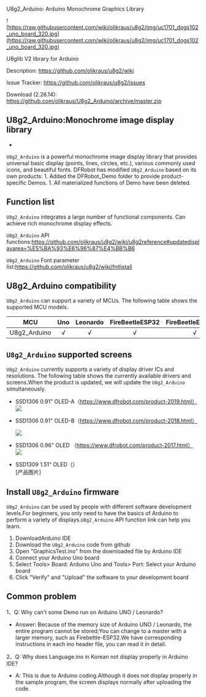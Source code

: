 U8g2_Arduino: Arduino Monochrome Graphics Library

![https://raw.githubusercontent.com/wiki/olikraus/u8g2/img/uc1701_dogs102_uno_board_320.jpg](https://raw.githubusercontent.com/wiki/olikraus/u8g2/img/uc1701_dogs102_uno_board_320.jpg) 

U8glib V2 library for Arduino

Description: https://github.com/olikraus/u8g2/wiki

Issue Tracker: https://github.com/olikraus/u8g2/issues

Download (2.26.14): https://github.com/olikraus/U8g2_Arduino/archive/master.zip

## U8g2_Arduino:Monochrome image display library
* 
`U8g2_Arduino` is a powerful monochrome image display library that provides universal basic display (points, lines, circles, etc.), various commonly used icons, and beautiful fonts.
DFRobot has modified `U8g2_Arduino` based on its own products:
    1. Added the DFRobot_Demo folder to provide product-specific Demos.
    1. All materialized functions of Demo have been deleted.


## Function list
`U8g2_Arduino` integrates a large number of functional components. Can achieve rich monochrome display effects.

`U8g2_Arduino` API functions:https://github.com/olikraus/u8g2/wiki/u8g2reference#updatedisplayarea=%E5%BA%93%E6%96%87%E4%BB%B6

`U8g2_Arduino` Font parameter list:https://github.com/olikraus/u8g2/wiki/fntlistall

## U8g2_Arduino compatibility
`U8g2_Arduino` can support a variety of MCUs. The following table shows the supported MCU models.

MCU          |     Uno      |   Leonardo    |     FireBeetleESP32     |    FireBeetleESP8266    |     m0         |     BK7251      
-----------  | :----------: |  :----------: |  :----------: |  :----------: | :------------: |   ------------
U8g2_Arduino |      √       |       √       |      √        |       √       |       √        |  


## `U8g2_Arduino` supported screens

`U8g2_Arduino` currently supports a variety of display driver ICs and resolutions. The following table shows the currently available drivers and screens.When the product is updated, we will update the `U8g2_Arduino` simultaneously.<br>

* SSD1306 0.91" OLED-A（https://www.dfrobot.com/product-2019.html）<br>![](\resources\images\FIT0078.png)

* SSD1306 0.91" OLED-B（https://www.dfrobot.com/product-2018.html）<br>

   ![](\resources\images\DFR0648.png)



* SSD1306 0.96" OLED （https://www.dfrobot.com/product-2017.html）<br>
  ![](\resources\images\DFR0650.png)
* SSD1309 1.51" OLED（）<br>
[产品图片]


## Install `U8g2_Arduino` firmware
`U8g2_Arduino` can be used by people with different software development levels.For beginners, you only need to have the basics of Arduino to perform a variety of displays.`U8g2_Arduino` API function link can help you learn.

1. DownloadArduino IDE<br>
1. Download the `U8g2_Arduino` code from github<br>
1. Open "GraphicsTest.ino" from the downloaded file by Arduino IDE<br>
1. Connect your Arduino Uno board<br>
1. Select Tools> Board: Arduino Uno and Tools> Port: Select your Arduino board<br>
1. Click "Verify" and "Upload" the software to your development board



## Common problem

1、Q: Why can't some Demo run on Arduino UNO / Leonardo?
    
 * Answer: Because of the memory size of Arduino UNO / Leonardo, the entire program cannot be stored;You can change to a master with a larger memory, such as Firebettle-ESP32.We have corresponding instructions in each ino header file, you can read it in detail.<br>

2、Q: Why does Language.ino in Korean not display properly in Arduino IDE?

*  A: This is due to Arduino coding.Although it does not display properly in the sample program, the screen displays normally after uploading the code.
